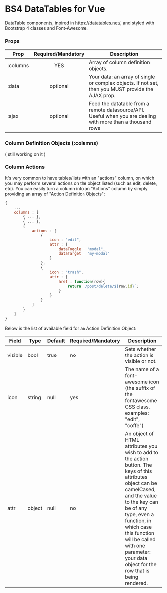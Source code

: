 # BS4 DataTables for Vue
DataTable components, inpired in https://datatables.net/, and styled with Bootstrap 4 classes and Font-Awesome.

### Props
| Prop        | Required/Mandatory | Description           |
| ------------- |:-------------:| -------- |
| :columns      | YES | Array of column definition objects. |
| :data      | optional      | Your data: an array of single or complex objects. If not set, then you MUST provide the AJAX prop. |
| :ajax | optional      | Feed the datatable from a remote datasource/API. Useful when you are dealing with more than a thousand rows |

### Column Definition Objects (:columns)
( still working on it )

### Column Actions
It's very common to have tables/lists with an "actions" column, on which you may perform several actions on the object listed (such as edit, delete, etc). You can easily turn a column into an "Actions" column by simply providing an array of "Action Definition Objects":

```javascript
{
    ...
    columns : [
        { ... },
        { ... },
        {
            actions : [
                {
                    icon : "edit",
                    attr : {
                        dataToggle : "modal",
                        dataTarget : "my-modal"
                    }
                },
                {
                    icon : "trash",
                    attr : {
                        href : function(row){
                            return `/post/delete/${row.id}`;
                        }
                    }
                }
            ]
        }
    ]
}
```

Below is the list of available field for an Action Definition Object:

| Field | Type | Default |  Required/Mandatory | Description |
| ----- | ---- | ------- | ----------- | --------------------|
| visible | bool | true | no | Sets whether the action is visible or not. | 
| icon | string | null | yes | The name of a font-awesome icon (the suffix of the fontawesome CSS class. examples: "edit", "coffe")
| attr | object | null | no | An object of HTML attributes you wish to add to the action button. The keys of this attributes object can be camelCased, and the value to the key can be of any type, even a function, in which case this function will be called with one parameter: your data object for the row that is being rendered. |

